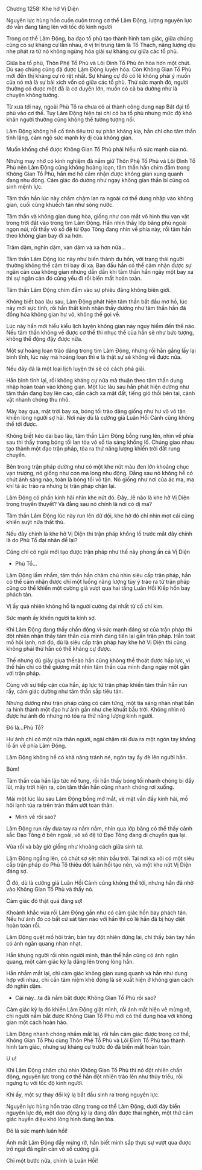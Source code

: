 




Chương 1258: Khe hở Vị Diện


Nguyên lực hùng hồn cuồn cuộn trong cơ thể Lâm Động, lượng nguyên lực đó vẫn đang tăng lên với tốc độ kinh người

Trong cơ thể Lâm Động, ba đạo tổ phù tạo thành hình tam giác, giữa chúng cũng có sự kháng cự lẫn nhau, ở vị trí trung tâm là Tổ Thạch, năng lượng dịu nhẹ phát ra từ nó không ngừng hóa giải sự kháng cự giữa các tổ phù.

Giữa ba tổ phù, Thôn Phệ Tổ Phù và Lôi Đình Tổ Phù ôn hòa hơn một chút. Dù sao chúng cũng đã được Lâm Động luyện hóa. Còn Không Gian Tổ Phù mới đến thị kháng cự rõ rệt nhất. Sự kháng cự đó có lẽ không phải ý muốn của nó mà là sự bài xích vốn có giữa các tổ phù. Thứ sức mạnh đó, người thường có được một đã là cơ duyên lớn, muốn có cả ba dường như là chuyện không tưởng.

Từ xưa tới nay, ngoài Phù Tổ ra chưa có ai thành công dung nạp Bát đại tổ phù vào cơ thể. Tuy Lâm Động hiện tại chỉ có ba tổ phù nhưng mức độ khó khăn người thường cũng không thể tưởng tượng nổi.

Lâm Động không hề cố tình tiêu trừ sự phản kháng kia, hắn chỉ cho tâm thần tĩnh lặng, cảm ngộ sức mạnh kỳ dị của không gian.

Muốn khống chế được Không Gian Tổ Phù phải hiểu rõ sức mạnh của nó.

Nhưng may nhờ có kinh nghiệm đã nắm giữ Thôn Phệ Tổ Phù và Lôi Đình Tổ Phù nên Lâm Động cũng không hoảng loạn, tâm thần hắn chìm đắm trong Không Gian Tổ Phù, hắn mơ hồ cảm nhận được không gian xung quanh đang nhu động. Cảm giác đó dường như ngay không gian thần bí cũng có sinh mệnh lực.

Tâm thần hắn lúc này chầm chậm lan ra ngoài cơ thể dung nhập vào không gian, cuối cùng khuếch tán như sóng nước.

Tâm thần và không gian dung hòa, giống như con mắt vô hình thu vạn vật trong trời đất vào trong tim Lâm Động. Hắn nhìn thấy lớp băng phủ ngoài ngọn núi, rồi thấy vô số đệ tử Đạo Tông đang nhìn về phía này, rồi tâm hắn theo không gian bay đi xa hơn.

Trăm dặm, nghìn dặm, vạn dặm và xa hơn nữa…

Tâm thần Lâm Động lúc này như biến thành du hồn, với trạng thái người thường không thể cảm tri bay đi xa. Ban đầu hắn có thể cảm nhận được sự ngăn cản của không gian nhưng dần dần khi tâm thần hắn ngày một bay xa thì sự ngăn cản đó cũng yếu đi rồi biến mất hoàn toàn.

Tâm thần Lâm Động chìm đắm vào sự phiêu đãng không biên giới.

Không biết bao lâu sau, Lâm Động phát hiện tâm thần bắt đầu mơ hồ, lúc này mới sực tỉnh, rồi hắn thất kinh nhận thấy dường như tâm thần hắn đã đồng hóa không gian hư vô, không thể gọi về.

Lúc này hắn mới hiểu kiểu lịch luyện không gian này nguy hiểm đến thế nào. Nếu tâm thần không về được cơ thể thì nhục thể của hắn sẽ như bức tượng, không thể động đậy được nữa.

Một sự hoảng loạn trào dâng trong tim Lâm Động, nhưng rồi hắn gắng lấy lại bình tĩnh, lúc này mà hoảng loạn thì e là thật sự sẽ không về được nữa.

Nếu đây đã là một loại lịch luyện thì sẽ có cách phá giải.

Hắn bình tĩnh lại, rồi không kháng cự nữa mà thuận theo tâm thần dung nhập hoàn toàn vào không gian. Một lúc lâu sau hắn phát hiện dường như tâm thần đang bay lên cao, dần cách xa mặt đất, tiếng gió thổi bên tai, cảnh vật nhanh chóng thu nhỏ.

Mây bay qua, mặt trời bay xa, bóng tối trào dâng giống như hư vô vô tận khiến lòng người sợ hãi. Nơi này dù là cường giả Luân Hồi Cảnh cũng không thể tới được.

Không biết kéo dài bao lâu, tâm thần Lâm Động bỗng rung lên, nhìn về phía sau thì thấy trong bóng tối lan tỏa vô số tia sáng khổng lồ. Chúng giao nhau tạo thành một đạo trận pháp, tỏa ra thứ năng lượng khiến trời đất rung chuyển.

Bên trong trận pháp dường như có một khe nứt màu đen lớn khoảng chục vạn trượng, nó giống như con ma long nhu động. Đằng sau nó không hề có chút ánh sáng nào, toàn là bóng tối vô tận. Nó giống như nơi của ác ma, ma khí tà ác trào ra nhưng bị trận pháp chặn lại.

Lâm Động có phần kinh hãi nhìn khe nứt đó. Đây…lẽ nào là khe hở Vị Diện trong truyền thuyết? Và đằng sau nó chính là nơi có dị ma?

Tâm thần Lâm Động lúc này run lên dữ dội, khe hở đó chỉ nhìn mọt cái cũng khiến suýt nữa thất thủ.

Nếu đây chính là khe hở Vị Diện thì trận pháp khổng lồ trước mắt đây chính là do Phù Tổ đại nhân để lại?

Cũng chỉ có ngài mới tạo được trận pháp như thế này phong ấn cả Vị Diện

- Phù Tổ…

Lâm Động lẩm nhẩm, tâm thần hắn chăm chú nhìn siêu cấp trận pháp, hắn có thể cảm nhận được chỉ một luồng năng lượng tùy ý trào ra từ trận pháp cũng có thể khiến một cường giả vượt qua hai tầng Luân Hồi Kiếp hồn bay phách tán.

Vị ấy quả nhiên không hổ là người cường đại nhất từ cổ chí kim.

Sức mạnh ấy khiến người ta kính sợ.

Khi Lâm Động đang thấy chấn động vì sức mạnh đáng sợ của trận pháp thì đột nhiên nhận thấy tâm thần của mình đang tiến lại gần trận pháp. Hắn toát mồ hôi lạnh, nơi đó, dù là siêu cấp trận pháp hay khe hở Vị Diện thì cũng không phải thứ hắn có thể kháng cự được.

Thế nhưng dù giãy giụa thếnào hắn cũng không thể thoát được hấp lực, vì thế hắn chỉ có thể giương mắt nhìn tâm thần của mình đang ngày một gần với trận pháp.

Cùng với sự tiếp cận của hắn, áp lực từ trận pháp khiến tâm thần hắn run rẩy, cảm giác dường như tâm thần sắp tiêu tán.

Nhưng dường như trận pháp cũng có cảm tứng, một tia sáng nhàn nhạt bắn ra hình thành một đạo hư ảnh gần như che khuất bầu trời. Không nhìn rõ được hư ảnh đó nhưng nó tỏa ra thứ năng lượng kinh người.

Đó là…Phù Tổ?

Hư ảnh chỉ có một nửa thân người, ngài chậm rãi đưa ra một ngón tay khổng lồ ấn về phía Lâm Động.

Lâm Động không hề có khả năng tránh né, ngón tay ấy đè lên người hắn.

Bùm!

Tâm thần của hắn lập tức nổ tung, rồi hắn thấy bóng tối nhanh chóng bị đẩy lùi, mây trời hiện ra, còn tâm thần hắn cũng nhanh chóng rơi xuống.

Mãi một lúc lâu sau Lâm Động bỗng mở mắt, vẻ mặt vẫn đầy kinh hãi, mồ hôi lạnh túa ra trên trán thấm ướt toàn thân.

- Mình về rồi sao?

Lâm Động run rẩy đưa tay ra nắm nắm, nhìn qua lớp băng có thể thấy cảnh sắc Đạo Tông ở bên ngoài, vô số đệ tử Đạo Tông đang di chuyển qua lại.

Vừa rồi và bây giờ giống như khoảng cách giữa sinh tử.

Lâm Động ngẩng lên, có chút sợ sệt nhìn bầu trời. Tại nơi xa xôi có một siêu cấp trận pháp do Phù Tổ thiêu đốt luân hồi tạo nên, và một khe nứt Vị Diện đáng sợ.

Ở đó, dù là cường giả Luân Hồi Cảnh cũng không thể tới, nhưng hắn đã nhờ vào Không Gian Tổ Phù và thấy nó.

Cảm giác đó thật quá đáng sợ!

Khoảnh khắc vừa rồi Lâm Động gần như có cảm giác hồn bay phách tán. Nếu hư ảnh đó có bất cứ sát tâm nào với hắn thì có lẽ hắn đã bị hủy diệt hoàn toàn rồi.

Lâm Động quệt mồ hôi trán, bàn tay đột nhiên dừng lại, chỉ thấy bàn tay hắn có ánh ngân quang nhàn nhạt.

Hắn khựng người rồi nhìn người mình, thân thể hắn cũng có ánh ngân quang, một cảm giác kỳ lạ dâng lên trong lòng hắn.

Hắn nhắm mắt lại, chỉ cảm giác không gian xung quanh và hắn như dung hợp với nhau, chỉ cần tâm niệm khẽ động là sẽ xuất hiện ở không gian cách đó nghìn dặm.

- Cái này…ta đã nắm bắt được Không Gian Tổ Phù rồi sao?

Cảm giác kỳ lạ đó khiến Lâm Động giật mình, rồi ánh mắt hiện vẻ mừng rỡ, chỉ người nắm bắt được Không Gian Tổ Phù mới có thể dung hòa với không gian một cách hoàn hảo.

Lâm Động nhanh chóng nhắm mắt lại, rồi hắn cảm giác được trong cơ thể, Không Gian Tổ Phù cùng Thôn Phệ Tổ Phù và Lôi Đình Tổ Phù tạo thành hình tam giác, nhưng sự kháng cự trước đó đã biến mất hoàn toàn.

U u!

Khi Lâm Động chăm chú nhìn Không Gian Tổ Phù thì nó đột nhiên chấn động, nguyên lực trong cơ thể hắn đột nhiên trào lên như thủy triều, rồi ngưng tụ với tốc độ kinh người.

Khi ấy, một sự thay đổi kỳ lạ bắt đầu sinh ra trong nguyên lực.

Nguyên lực hùng hồn trào dâng trong cơ thể Lâm Động, dưới đáy biển nguyên lực đó, một dao động kỳ lạ đang dần được thai nghén, một thứ cảm giác huyền diệu khó lòng hình dung lan tỏa.

Đó là sức mạnh luân hồi!

Ánh mắt Lâm Động đầy mừng rỡ, hắn biết mình sắp thực sự vượt qua được trở ngại đã ngăn cản vô số cường giả.

Chỉ một bước nữa, chính là Luân Hồi!





